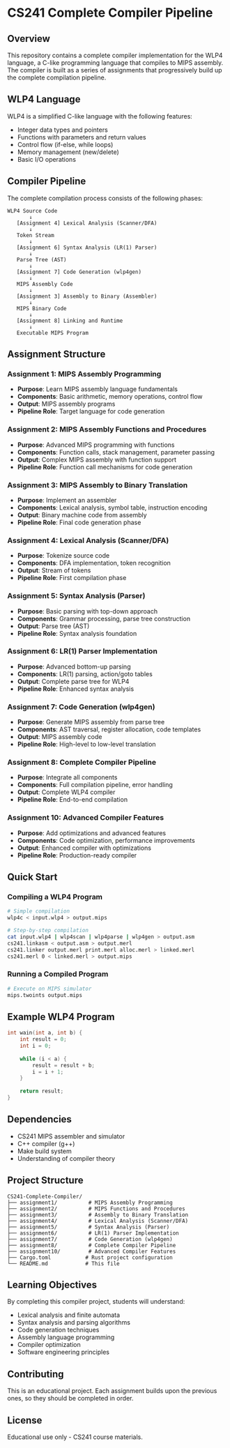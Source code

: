 # CS241 Complete Compiler Pipeline

## Overview
This repository contains a complete compiler implementation for the WLP4 language, a C-like programming language that compiles to MIPS assembly. The compiler is built as a series of assignments that progressively build up the complete compilation pipeline.

## WLP4 Language
WLP4 is a simplified C-like language with the following features:
- Integer data types and pointers
- Functions with parameters and return values
- Control flow (if-else, while loops)
- Memory management (new/delete)
- Basic I/O operations

## Compiler Pipeline

The complete compilation process consists of the following phases:

```
WLP4 Source Code
       ↓
   [Assignment 4] Lexical Analysis (Scanner/DFA)
       ↓
   Token Stream
       ↓
   [Assignment 6] Syntax Analysis (LR(1) Parser)
       ↓
   Parse Tree (AST)
       ↓
   [Assignment 7] Code Generation (wlp4gen)
       ↓
   MIPS Assembly Code
       ↓
   [Assignment 3] Assembly to Binary (Assembler)
       ↓
   MIPS Binary Code
       ↓
   [Assignment 8] Linking and Runtime
       ↓
   Executable MIPS Program
```

## Assignment Structure

### Assignment 1: MIPS Assembly Programming
- **Purpose**: Learn MIPS assembly language fundamentals
- **Components**: Basic arithmetic, memory operations, control flow
- **Output**: MIPS assembly programs
- **Pipeline Role**: Target language for code generation

### Assignment 2: MIPS Assembly Functions and Procedures
- **Purpose**: Advanced MIPS programming with functions
- **Components**: Function calls, stack management, parameter passing
- **Output**: Complex MIPS assembly with function support
- **Pipeline Role**: Function call mechanisms for code generation

### Assignment 3: MIPS Assembly to Binary Translation
- **Purpose**: Implement an assembler
- **Components**: Lexical analysis, symbol table, instruction encoding
- **Output**: Binary machine code from assembly
- **Pipeline Role**: Final code generation phase

### Assignment 4: Lexical Analysis (Scanner/DFA)
- **Purpose**: Tokenize source code
- **Components**: DFA implementation, token recognition
- **Output**: Stream of tokens
- **Pipeline Role**: First compilation phase

### Assignment 5: Syntax Analysis (Parser)
- **Purpose**: Basic parsing with top-down approach
- **Components**: Grammar processing, parse tree construction
- **Output**: Parse tree (AST)
- **Pipeline Role**: Syntax analysis foundation

### Assignment 6: LR(1) Parser Implementation
- **Purpose**: Advanced bottom-up parsing
- **Components**: LR(1) parsing, action/goto tables
- **Output**: Complete parse tree for WLP4
- **Pipeline Role**: Enhanced syntax analysis

### Assignment 7: Code Generation (wlp4gen)
- **Purpose**: Generate MIPS assembly from parse tree
- **Components**: AST traversal, register allocation, code templates
- **Output**: MIPS assembly code
- **Pipeline Role**: High-level to low-level translation

### Assignment 8: Complete Compiler Pipeline
- **Purpose**: Integrate all components
- **Components**: Full compilation pipeline, error handling
- **Output**: Complete WLP4 compiler
- **Pipeline Role**: End-to-end compilation

### Assignment 10: Advanced Compiler Features
- **Purpose**: Add optimizations and advanced features
- **Components**: Code optimization, performance improvements
- **Output**: Enhanced compiler with optimizations
- **Pipeline Role**: Production-ready compiler

## Quick Start

### Compiling a WLP4 Program
```bash
# Simple compilation
wlp4c < input.wlp4 > output.mips

# Step-by-step compilation
cat input.wlp4 | wlp4scan | wlp4parse | wlp4gen > output.asm
cs241.linkasm < output.asm > output.merl
cs241.linker output.merl print.merl alloc.merl > linked.merl
cs241.merl 0 < linked.merl > output.mips
```

### Running a Compiled Program
```bash
# Execute on MIPS simulator
mips.twoints output.mips
```

## Example WLP4 Program
```c
int wain(int a, int b) {
    int result = 0;
    int i = 0;
    
    while (i < a) {
        result = result + b;
        i = i + 1;
    }
    
    return result;
}
```

## Dependencies
- CS241 MIPS assembler and simulator
- C++ compiler (g++)
- Make build system
- Understanding of compiler theory

## Project Structure
```
CS241-Complete-Compiler/
├── assignment1/          # MIPS Assembly Programming
├── assignment2/          # MIPS Functions and Procedures
├── assignment3/          # Assembly to Binary Translation
├── assignment4/          # Lexical Analysis (Scanner/DFA)
├── assignment5/          # Syntax Analysis (Parser)
├── assignment6/          # LR(1) Parser Implementation
├── assignment7/          # Code Generation (wlp4gen)
├── assignment8/          # Complete Compiler Pipeline
├── assignment10/         # Advanced Compiler Features
├── Cargo.toml           # Rust project configuration
└── README.md            # This file
```

## Learning Objectives
By completing this compiler project, students will understand:
- Lexical analysis and finite automata
- Syntax analysis and parsing algorithms
- Code generation techniques
- Assembly language programming
- Compiler optimization
- Software engineering principles

## Contributing
This is an educational project. Each assignment builds upon the previous ones, so they should be completed in order.

## License
Educational use only - CS241 course materials.

